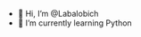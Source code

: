- 👋 Hi, I’m @Labalobich
- 🌱 I’m currently learning Python

<!---
Labalobich/Labalobich is a ✨ special ✨ repository because its `README.md` (this file) appears on your GitHub profile.
You can click the Preview link to take a look at your changes.
--->

